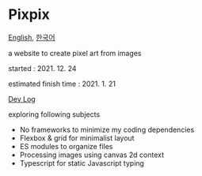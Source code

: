 # Pixpix
[English](README.md), [한국어](README.ko.md)

a website to create pixel art from images

started : 2021. 12. 24

estimated finish time : 2021. 1. 21 

[Dev Log](https://github.com/spirited-hunger/pixelizer/projects/1)

exploring following subjects 
- No frameworks to minimize my coding dependencies
- Flexbox & grid for minimalist layout
- ES modules to organize files
- Processing images using canvas 2d context
- Typescript for static Javascript typing
